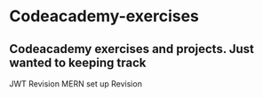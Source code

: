 # Codeacademy-exercises

## Codeacademy exercises and projects. Just wanted to keeping track

JWT Revision
MERN set up Revision
 
